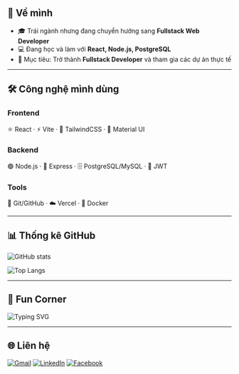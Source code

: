 ## 🚀 Về mình
- 🎓 Trái ngành nhưng đang chuyển hướng sang **Fullstack Web Developer**  
- 💻 Đang học và làm với **React, Node.js, PostgreSQL**  
- 🌱 Mục tiêu: Trở thành **Fullstack Developer** và tham gia các dự án thực tế  

---

## 🛠️ Công nghệ mình dùng
### Frontend
⚛️ React · ⚡ Vite · 🎨 TailwindCSS · 🧩 Material UI  

### Backend
🟢 Node.js · 🚂 Express · 🗄️ PostgreSQL/MySQL · 🔑 JWT  

### Tools
🐙 Git/GitHub · ☁️ Vercel · 🐳 Docker  

---

## 📊 Thống kê GitHub
![GitHub stats](https://github-readme-stats.vercel.app/api?username=trantruong2203&show_icons=true&theme=radical)  

![Top Langs](https://github-readme-stats.vercel.app/api/top-langs/?username=trantruong2203&layout=compact&theme=radical)

---

## 🌱 Fun Corner
![Typing SVG](https://readme-typing-svg.herokuapp.com?font=Fira+Code&size=20&pause=1000&color=3DDC84&width=500&lines=Code+%3D+Coffee+%2B+Debug;Learning+Everyday;Building+Fullstack+Projects)

---

## 🌐 Liên hệ
[![Gmail](https://img.shields.io/badge/Gmail-D14836?style=flat&logo=gmail&logoColor=white)](mailto:yourmail@gmail.com)
[![LinkedIn](https://img.shields.io/badge/LinkedIn-0A66C2?style=flat&logo=linkedin&logoColor=white)](https://linkedin.com/in/your-link)
[![Facebook](https://img.shields.io/badge/Facebook-1877F2?style=flat&logo=facebook&logoColor=white)](https://facebook.com/your-facebook)
